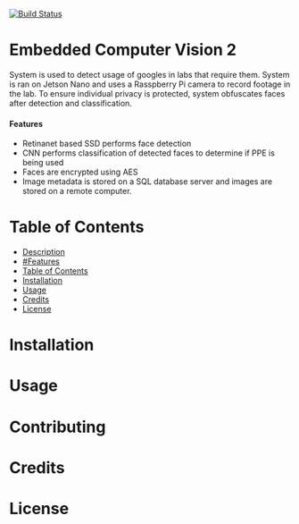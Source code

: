 [![Build Status](https://travis-ci.com/PurdueCAM2Project/Embedded2.svg?branch=master)](https://travis-ci.com/PurdueCAM2Project/Embedded2)

# Embedded Computer Vision 2
System is used to detect usage of googles in labs that require them. System is ran on Jetson Nano and uses a Rasspberry Pi camera to record footage in the lab. To ensure individual privacy is protected, system obfuscates faces after detection and classification.

#### Features
* Retinanet based SSD performs face detection
* CNN performs classification of detected faces to determine if PPE is being used
* Faces are encrypted using AES
* Image metadata is stored on a SQL database server and images are stored on a remote computer.
# Table of Contents
- [Description](#Embedded-Computer-Vision-2)
- [#Features](####Features)
- [Table of Contents](#Table-of-Contents)
- [Installation](#Installation)
- [Usage](#Contributing)
- [Credits](#Credits)
- [License](#License)
# Installation
# Usage
# Contributing
# Credits
# License
